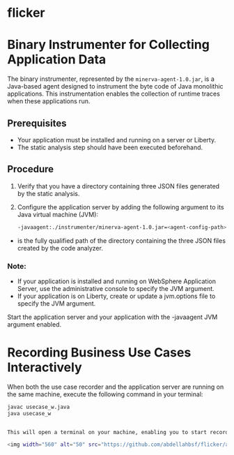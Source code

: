 # flicker
# Binary Instrumenter for Collecting Application Data

The binary instrumenter, represented by the `minerva-agent-1.0.jar`, is a Java-based agent designed to instrument the byte code of Java monolithic applications. This instrumentation enables the collection of runtime traces when these applications run.

## Prerequisites

- Your application must be installed and running on a server or Liberty.
- The static analysis step should have been executed beforehand.

## Procedure

1. Verify that you have a directory containing three JSON files generated by the static analysis.

2. Configure the application server by adding the following argument to its Java virtual machine (JVM):

   ```bash
   -javaagent:./instrumenter/minerva-agent-1.0.jar=<agent-config-path>

- <agent-config-path> is the fully qualified path of the directory containing the three JSON files created by the code analyzer.
  
### Note:

- If your application is installed and running on WebSphere Application Server, use the administrative console to specify the JVM argument.
- If your application is on Liberty, create or update a jvm.options file to specify the JVM argument.

Start the application server and your application with the -javaagent JVM argument enabled.

# Recording Business Use Cases Interactively

When both the use case recorder and the application server are running on the same machine, execute the following command in your terminal:

   ```bash
   javac usecase_w.java
   java usecase_w


This will open a terminal on your machine, enabling you to start recording use cases. Once you finish recording, a message will appear, indicating the successful execution of the command. As a result, a JSON file will be added to your directory.

<img width="560" alt="50" src="https://github.com/abdellahbsf/flicker/assets/56552282/89b65bf8-4352-4e35-9d1b-c3f9e9190623">

